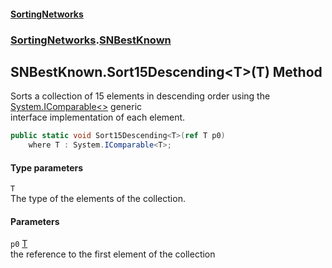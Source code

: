 #### [SortingNetworks](index.md 'index')
### [SortingNetworks](SortingNetworks.md 'SortingNetworks').[SNBestKnown](SortingNetworks_SNBestKnown.md 'SortingNetworks.SNBestKnown')
## SNBestKnown.Sort15Descending&lt;T&gt;(T) Method
Sorts a collection of 15 elements in descending order using the [System.IComparable&lt;&gt;](https://docs.microsoft.com/en-us/dotnet/api/System.IComparable-1 'System.IComparable`1') generic  
interface implementation of each element.  
```csharp
public static void Sort15Descending<T>(ref T p0)
    where T : System.IComparable<T>;
```
#### Type parameters
<a name='SortingNetworks_SNBestKnown_Sort15Descending_T_(T)_T'></a>
`T`  
The type of the elements of the collection.
  
#### Parameters
<a name='SortingNetworks_SNBestKnown_Sort15Descending_T_(T)_p0'></a>
`p0` [T](SortingNetworks_SNBestKnown_Sort15Descending_T_(T).md#SortingNetworks_SNBestKnown_Sort15Descending_T_(T)_T 'SortingNetworks.SNBestKnown.Sort15Descending&lt;T&gt;(T).T')  
the reference to the first element of the collection
  
